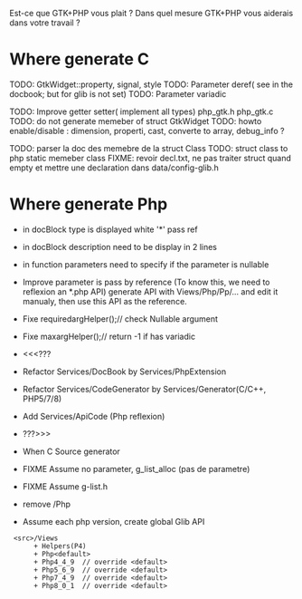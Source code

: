 Est-ce que GTK+PHP vous plait ?
Dans quel mesure GTK+PHP vous aiderais dans votre travail ?

# Where generate C

TODO: GtkWidget::property, signal, style
TODO: Parameter deref( see in the docbook; but for glib is not set)
TODO: Parameter variadic

TODO: Improve getter setter( implement all types)
      php_gtk.h
      php_gtk.c
TODO: do not generate memeber of struct GtkWidget
TODO: howto enable/disable : dimension, properti, cast, converte to array, debug_info ?

TODO: parser la doc des memebre de la struct Class
TODO: struct class to php static memeber class
FIXME: revoir decl.txt, ne pas traiter struct quand empty et mettre une declaration dans data/config-glib.h

# Where generate Php
- in docBlock type is displayed white '*' pass ref
- in docBlock description need to be display in 2 lines
- in function parameters need to specify if the parameter is nullable
- Improve parameter is pass by reference
  (To know this, we need to reflexion an *.php API)
  generate API with Views/Php/Pp/... and edit it manualy,
  then use this API as the reference.
  
- Fixe requiredargHelper();// check Nullable argument
- Fixe maxargHelper();// return -1 if has variadic

- <<<???
- Refactor Services/DocBook by Services/PhpExtension
- Refactor Services/CodeGenerator by Services/Generator(C/C++, PHP5/7/8)
- Add Services/ApiCode (Php reflexion)
- ???>>>

- When C Source generator
- FIXME Assume no parameter, g_list_alloc (pas de parametre)
- FIXME Assume g-list.h

- remove <src>/Php

- Assume each php version, create global Glib API
```
 <src>/Views
      + Helpers(P4)
      + Php<default>
      + Php4_4_9  // override <default>
      + Php5_6_9  // override <default>
      + Php7_4_9  // override <default>
      + Php8_0_1  // override <default>
```